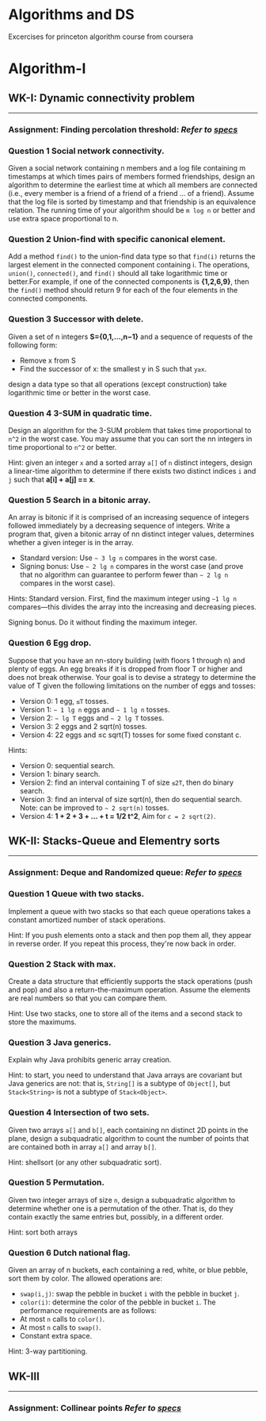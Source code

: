 # Algorithms and DS
Excercises for princeton algorithm course from coursera
# Algorithm-I
## WK-I: Dynamic connectivity problem
----
### Assignment: Finding percolation threshold: *Refer to [specs](./doc/1-Percolation-Assignment.pdf)*

### Question 1 Social network connectivity. 
Given a social network containing n members and a log file containing m timestamps at which times pairs of members formed friendships, design an algorithm to determine
the earliest time at which all members are connected (i.e., every member is a friend of a friend of a friend ... of a friend). Assume that the log file is sorted by timestamp 
and that friendship is an equivalence relation. The running time of your algorithm should be `m log n` or better and use extra space proportional to n.

### Question 2 Union-find with specific canonical element. 
Add a method `find()` to the union-find data type so that `find(i)` returns the largest element in the connected component containing i. The operations, `union()`,
`connected()`, and `find()` should all take logarithmic time or better.For example, if one of the connected components is **{1,2,6,9}**, then the `find()` method should return 9
for each of the four elements in the connected components.

### Question 3 Successor with delete. 
Given a set of n integers **S={0,1,...,n−1}** and a sequence of requests of the following form:
- Remove x from S
- Find the successor of x: the smallest y in S such that `y≥x`.

design a data type so that all operations (except construction) take logarithmic time or better in the worst case.

### Question 4 3-SUM in quadratic time. 
Design an algorithm for the 3-SUM problem that takes time proportional to `n^2` in the worst case. You may assume that you can sort the nn integers in time proportional to `n^2` or better.

Hint: given an integer `x` and a sorted array `a[]` of `n` distinct integers, design a linear-time algorithm to determine if there exists two distinct indices `i` and `j` such that **a[i] + a[j] == x**.

### Question 5 Search in a bitonic array. 
An array is bitonic if it is comprised of an increasing sequence of integers followed immediately by a decreasing sequence of integers. Write a program that, given a bitonic array of nn distinct integer values, determines whether a given integer is in the array.

- Standard version: Use `∼ 3 lg n` compares in the worst case.
- Signing bonus: Use `∼ 2 lg n` compares in the worst case (and prove that no algorithm can guarantee to perform fewer than `∼ 2 lg n` compares in the worst case).

Hints: Standard version. First, find the maximum integer using `∼1 lg n` compares—this divides the array into the increasing and decreasing pieces.

Signing bonus. Do it without finding the maximum integer.

### Question 6 Egg drop. 
Suppose that you have an nn-story building (with floors 1 through n) and plenty of eggs. An egg breaks if it is dropped from floor T or higher and does not break otherwise. Your goal is to devise a strategy to determine the value of T given the following limitations on the number of eggs and tosses:

- Version 0: 1 egg, `≤T` tosses.
- Version 1: `∼ 1 lg n` eggs and `∼ 1 lg n` tosses.
- Version 2: `∼ lg T` eggs and `∼ 2 lg T` tosses.
- Version 3: 2 eggs and 2 sqrt(n) tosses.
- Version 4: 22 eggs and ≤c sqrt(T) tosses for some fixed constant c.

Hints:

- Version 0: sequential search.
- Version 1: binary search.
- Version 2: find an interval containing T of size `≤2T`, then do binary search.
- Version 3: find an interval of size sqrt(n), then do sequential search. Note: can be improved to `∼ 2 sqrt(n)` tosses.
- Version 4: **1 + 2 + 3 + ... + t = 1/2 t^2**, Aim for `c = 2 sqrt(2)`.




## WK-II: Stacks-Queue and Elementry sorts
----
### Assignment: Deque and Randomized queue: *Refer to [specs](./doc/2-Queues-Assignment.pdf)*

### Question 1 Queue with two stacks. 
Implement a queue with two stacks so that each queue operations takes a constant amortized number of stack operations.

Hint: If you push elements onto a stack and then pop them all, they appear in reverse order. If you repeat this process, they're now back in order.

### Question 2 Stack with max.
Create a data structure that efficiently supports the stack operations (push and pop) and also a return-the-maximum operation. Assume the elements are real numbers so that you can compare them.

Hint: Use two stacks, one to store all of the items and a second stack to store the maximums.

### Question 3 Java generics. 
Explain why Java prohibits generic array creation.

Hint: to start, you need to understand that Java arrays are covariant but Java generics are not: that is, `String[]` is a subtype of `Object[]`, but `Stack<String>` is not a subtype of `Stack<Object>`.

### Question 4 Intersection of two sets. 
Given two arrays `a[]` and `b[]`, each containing nn distinct 2D points in the plane, design a subquadratic algorithm to count the number of points that are contained both in array `a[]` and array `b[]`.

Hint: shellsort (or any other subquadratic sort).

### Question 5 Permutation. 
Given two integer arrays of size `n`, design a subquadratic algorithm to determine whether one is a permutation of the other. That is, do they contain exactly the same entries but, possibly, in a different order.

Hint: sort both arrays

### Question 6 Dutch national flag. 
Given an array of n buckets, each containing a red, white, or blue pebble, sort them by color. The allowed operations are:
- `swap(i,j)`: swap the pebble in bucket `i` with the pebble in bucket `j`.
- `color(i)`: determine the color of the pebble in bucket `i`.
The performance requirements are as follows:
- At most `n` calls to `color()`.
- At most `n` calls to `swap()`.
- Constant extra space.

Hint: 3-way partitioning.

## WK-III 
----
### Assignment: Collinear points *Refer to [specs](./doc/3-Collinear-Points-Assignment.pdf)* 




